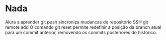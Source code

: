 # Nada
Alura a aprender
git push sincroniza mudancas de repositorio
SSH git remote add
O comando git reset permite redefinir a posição da branch atual para um commit anterior, removendo os commits posteriores do histórico.

